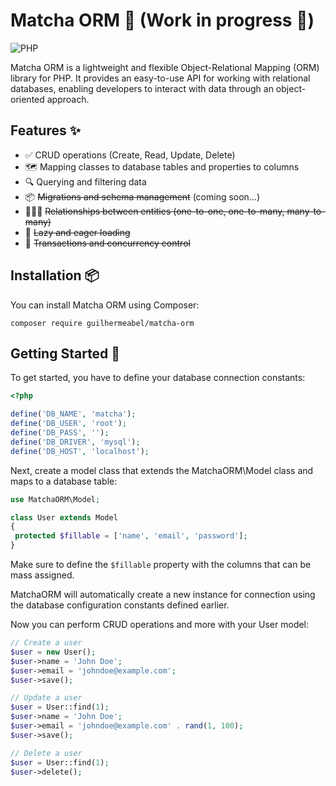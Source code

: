 # Matcha ORM 🚀 (Work in progress 🚧)

![PHP](https://img.shields.io/badge/PHP-%3E%3D%208.1-blue?style=flat-square&logo=php)

Matcha ORM is a lightweight and flexible Object-Relational Mapping (ORM) library for PHP.
It provides an easy-to-use API for working with relational databases, enabling developers to interact with data through an object-oriented approach.

## Features ✨

- ✅ CRUD operations (Create, Read, Update, Delete)
- 🗺️ Mapping classes to database tables and properties to columns
- 🔍 Querying and filtering data
- 📦 ~~Migrations and schema management~~ (coming soon...)
- 🧑‍🤝‍🧑 ~~Relationships between entities (one-to-one, one-to-many, many-to-many)~~
- 🚛 ~~Lazy and eager loading~~
- 🔄 ~~Transactions and concurrency control~~

## Installation 📦

You can install Matcha ORM using Composer:

```composer require guilhermeabel/matcha-orm```

## Getting Started 🏁

To get started, you have to define your database connection constants:

```php
<?php

define('DB_NAME', 'matcha');
define('DB_USER', 'root');
define('DB_PASS', '');
define('DB_DRIVER', 'mysql');
define('DB_HOST', 'localhost');

```

Next, create a model class that extends the MatchaORM\Model class and maps to a database table:

```php
use MatchaORM\Model;

class User extends Model
{
 protected $fillable = ['name', 'email', 'password'];
}
```

Make sure to define the `$fillable` property with the columns that can be mass assigned.

MatchaORM will automatically create a new instance for connection using the database configuration constants defined earlier.

Now you can perform CRUD operations and more with your User model:

```php
// Create a user
$user = new User();
$user->name = 'John Doe';
$user->email = 'johndoe@example.com';
$user->save();

// Update a user
$user = User::find(1);
$user->name = 'John Doe';
$user->email = 'johndoe@example.com' . rand(1, 100);
$user->save();

// Delete a user
$user = User::find(1);
$user->delete();

```
